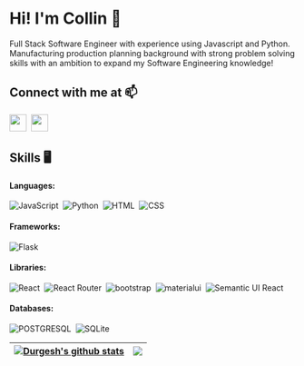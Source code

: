 # Hi! I'm Collin 👋

Full Stack Software Engineer with experience using Javascript and Python. Manufacturing production planning background with strong problem solving skills with an ambition to expand my Software Engineering knowledge!


## Connect with me at :mailbox:

<p>
  <a href="https://www.linkedin.com/in/collin-sakuma/" target="" align="left"><img src="https://cdn.jsdelivr.net/gh/devicons/devicon/icons/linkedin/linkedin-original.svg" height="30" width="30"/></a>&nbsp;
    <a href="https://medium.com/@collinsakuma" target="" align="left"><img src="https://cdns.iconmonstr.com/wp-content/releases/preview/2018/240/iconmonstr-medium-1.png" height="30" width="30"/></a>  
</p>


## Skills :desktop_computer:

#### Languages:

![JavaScript](https://img.shields.io/badge/JavaScript-F7DF1E?style=for-the-badge&logo=javascript&logoColor=black)&nbsp;
![Python](https://img.shields.io/badge/Python-3776AB?style=for-the-badge&logo=python&logoColor=white)&nbsp;
![HTML](	https://img.shields.io/badge/HTML5-E34F26?style=for-the-badge&logo=html5&logoColor=white)&nbsp;
![CSS](	https://img.shields.io/badge/CSS3-1572B6?style=for-the-badge&logo=css3&logoColor=white)&nbsp;

#### Frameworks:
![Flask](https://img.shields.io/badge/Flask-000000?style=for-the-badge&logo=flask&logoColor=white)&nbsp;

#### Libraries:
![React](https://img.shields.io/badge/React-20232A?style=for-the-badge&logo=react&logoColor=61DAFB)&nbsp;
![React Router](https://img.shields.io/static/v1?style=for-the-badge&message=React+Router&color=CA4245&logo=React+Router&logoColor=FFFFFF&label=)&nbsp;
![bootstrap](https://img.shields.io/badge/Bootstrap-563D7C?style=for-the-badge&logo=bootstrap&logoColor=white)&nbsp;
![materialui](https://img.shields.io/badge/Material--UI-0081CB?style=for-the-badge&logo=material-ui&logoColor=white)&nbsp;
![Semantic UI React](https://img.shields.io/static/v1?style=for-the-badge&message=Semantic+UI+React&color=222222&logo=Semantic+UI+React&logoColor=35BDB2&label=)&nbsp;

#### Databases:
![POSTGRESQL](https://img.shields.io/badge/PostgreSQL-316192?style=for-the-badge&logo=postgresql&logoColor=white)&nbsp;
![SQLite](https://img.shields.io/static/v1?style=for-the-badge&message=SQLite&color=003B57&logo=SQLite&logoColor=FFFFFF&label=)&nbsp;


| <a href="https://github.com/anuraghazra/github-readme-stats"><img align="center" src="https://github-readme-stats.vercel.app/api?username=collinsakuma&theme=tokyonight" alt="Durgesh's github stats"/></a> | <a href="https://github.com/anuraghazra/github-readme-stats"><img align="center" src="https://github-readme-stats.vercel.app/api/top-langs/?username=collinsakuma&layout=compact&theme=tokyonight"/></a> |
| ------------- | ------------- |
